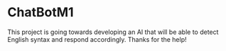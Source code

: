 # ChatBotM1
This project is going towards developing an AI that will be able to detect English syntax and respond accordingly. Thanks for the help!
